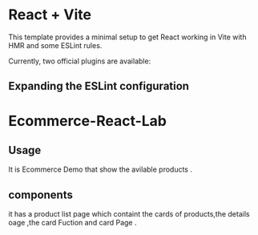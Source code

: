
# React + Vite

This template provides a minimal setup to get React working in Vite with HMR and some ESLint rules.

Currently, two official plugins are available:



## Expanding the ESLint configuration



# Ecommerce-React-Lab

## Usage
It is Ecommerce Demo that show the avilable products .

## components
it has a product list page which containt the cards of products,the details oage ,the card Fuction and card Page .

